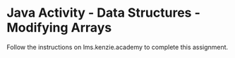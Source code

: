 # Java Activity - Data Structures - Modifying Arrays

Follow the instructions on lms.kenzie.academy to complete this assignment.
